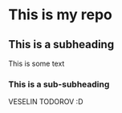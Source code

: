 # This is my repo

## This is a subheading

This is some text

### This is a sub-subheading


VESELIN TODOROV
:D

